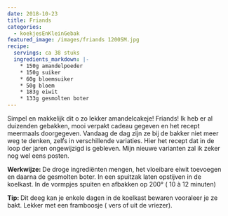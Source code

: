 ```yaml
---
date: 2018-10-23
title: Friands
categories:
  - koekjesEnKleinGebak
featured_image: /images/friands 1200SM.jpg
recipe:
  servings: ca 38 stuks
  ingredients_markdown: |-
    * 150g amandelpoeder
    * 150g suiker
    * 60g bloemsuiker 
    * 50g bloem
    * 183g eiwit
    * 133g gesmolten boter
---
```


Simpel en makkelijk dit o zo lekker amandelcakeje!
Friands! Ik heb er al duizenden gebakken, mooi verpakt cadeau gegeven en het recept meermaals doorgegeven.
Vandaag de dag zijn ze bij de bakker niet meer weg te denken, zelfs in verschillende variaties.
Hier het recept dat in de loop der jaren ongewijzigd is gebleven.
Mijn nieuwe varianten zal ik zeker nog wel eens posten.

<!--more-->

<b>Werkwijze: </b>
De droge ingrediënten mengen, het vloeibare eiwit toevoegen en daarna de gesmolten boter.
In een spuitzak laten opstijven in de koelkast.
In de vormpjes spuiten en afbakken op 200° ( 10 à 12 minuten)

<b>Tip: </b>
Dit deeg kan je enkele dagen in de koelkast bewaren vooraleer je ze bakt.
Lekker met een framboosje ( vers of uit de vriezer).

